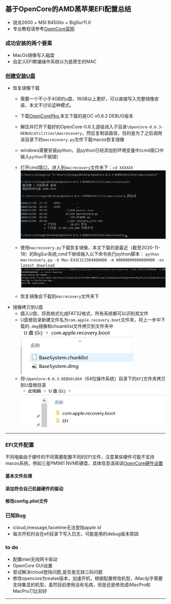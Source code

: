 ## 基于OpenCore的AMD黑苹果EFI配置总结
- 锐龙2600 + MSI B450itx + BigSur11.0
- 专业教程请参考[OpenCore官网](https://dortania.github.io/OpenCore-Install-Guide/)


### 成功安装的两个要素
- MacOs镜像写入磁盘
- 自定义EFI欺骗操作系统以为是原生的MAC
&nbsp;

### [创建安装U盘](https://dortania.github.io/OpenCore-Install-Guide/installer-guide/winblows-install.html#downloading-macos)
- 恢复镜像下载
    - 需要一个不小于4GB的u盘，16GB以上更好，可以直接写入完整镜像安装，本文不讨论这种模式。
    - 下载[OpenCorePkg](https://github.com/acidanthera/OpenCorePkg/releases),本文下载的是OC v0.6.3 DEBUG版本
    - 解压并打开下载好的OpenCore-0.6.3,逐级进入子目录`\OpenCore-0.6.3-DEBUG\Utilities\macrecovery`，然后复制该路径，目的是为了之后调用该目录下的`macrecovery.py`文件下载macos恢复镜像

    - windows需要安装python，且python已经添加到环境变量中(cmd窗口中输入`python`不报错)
    - 打开cmd窗口，进入到`macrecovery`文件夹下：`cd XXXXXX`
    ![进入macrecovery文件夹](./cd.png)
    - 使用`macrecovery.py`下载恢复镜像，本文下载的是最近（截至2020-11-18）的BigSur系统,cmd下继续输入以下命令执行python脚本：
    `python macrecovery.py -b Mac-E43C1C25D4880AD6 -m 00000000000000000 -os latest download`
    ![下载恢复镜像](./dmg_down.png)
    - 恢复镜像会下载到`macrecovery`文件夹下
&nbsp;
- 镜像拷贝到U盘
    - 插入U盘，将其格式化成FAT32格式，所有系统都可以识别其文件
    - U盘根目录新建文件名为`com.apple.recovery.boot`文件夹，将上一步中下载的`.dmg`镜像和chuanklist文件拷贝到文件夹中
    ![dmg](./dmg.png)
    - 将`\OpenCore-0.6.3-DEBUG\X64`（64位操作系统）目录下的`EFI`文件夹拷贝到U盘根目录
    ![](./u.png)

---
### EFI文件配置
不同电脑由于硬件的不同需要配置不同的EFI文件，注意某些硬件可能不支持macos系统，例如三星PM981 NVME硬盘，具体信息请阅读[OpenCore硬件设置](https://dortania.github.io/OpenCore-Install-Guide/macos-limits.html)

#### 基本文件处理

#### 添加符合自己机器硬件的驱动

#### 修改config.plist文件

### 已知Bug
- icloud,imessage,facetime无法登陆apple id
- 每次开机时会在efi目录下写入日志，可能是用的debug版本原因


### to do
- 配置intel无线网卡驱动
- OpenCore GUI设置
- 尝试解决icloud登陆问题,是否是无效三码问题
- 修改opencore为realse版本，加速开机，根据配置修改机型，iMac似乎需要支持集显的机型，虽然目前使用没有毛病，但是还是修改成iMacPro和MacPro7,1比较好
----



